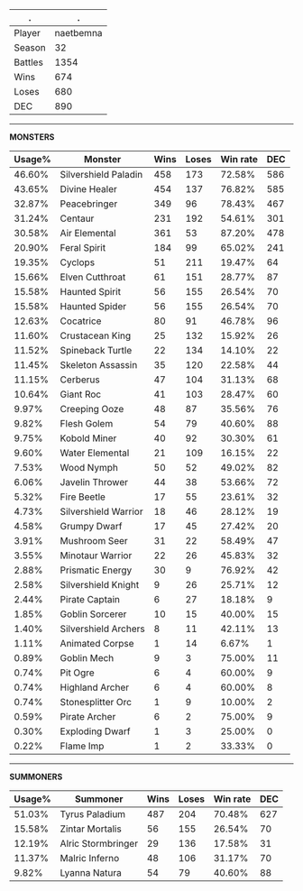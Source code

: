 .|.
|-|-
Player|naetbemna
Season|32
Battles|1354
Wins|674
Loses|680
DEC|890

---
**MONSTERS**

Usage%|Monster|Wins|Loses|Win rate|DEC|
-|-|-|-|-|-|
46.60%|Silvershield Paladin|458|173|72.58%|586|
43.65%|Divine Healer|454|137|76.82%|585|
32.87%|Peacebringer|349|96|78.43%|467|
31.24%|Centaur|231|192|54.61%|301|
30.58%|Air Elemental|361|53|87.20%|478|
20.90%|Feral Spirit|184|99|65.02%|241|
19.35%|Cyclops|51|211|19.47%|64|
15.66%|Elven Cutthroat|61|151|28.77%|87|
15.58%|Haunted Spirit|56|155|26.54%|70|
15.58%|Haunted Spider|56|155|26.54%|70|
12.63%|Cocatrice|80|91|46.78%|96|
11.60%|Crustacean King|25|132|15.92%|26|
11.52%|Spineback Turtle|22|134|14.10%|22|
11.45%|Skeleton Assassin|35|120|22.58%|44|
11.15%|Cerberus|47|104|31.13%|68|
10.64%|Giant Roc|41|103|28.47%|60|
9.97%|Creeping Ooze|48|87|35.56%|76|
9.82%|Flesh Golem|54|79|40.60%|88|
9.75%|Kobold Miner|40|92|30.30%|61|
9.60%|Water Elemental|21|109|16.15%|22|
7.53%|Wood Nymph|50|52|49.02%|82|
6.06%|Javelin Thrower|44|38|53.66%|72|
5.32%|Fire Beetle|17|55|23.61%|32|
4.73%|Silvershield Warrior|18|46|28.12%|19|
4.58%|Grumpy Dwarf|17|45|27.42%|20|
3.91%|Mushroom Seer|31|22|58.49%|47|
3.55%|Minotaur Warrior|22|26|45.83%|32|
2.88%|Prismatic Energy|30|9|76.92%|42|
2.58%|Silvershield Knight|9|26|25.71%|12|
2.44%|Pirate Captain|6|27|18.18%|9|
1.85%|Goblin Sorcerer|10|15|40.00%|15|
1.40%|Silvershield Archers|8|11|42.11%|13|
1.11%|Animated Corpse|1|14|6.67%|1|
0.89%|Goblin Mech|9|3|75.00%|11|
0.74%|Pit Ogre|6|4|60.00%|9|
0.74%|Highland Archer|6|4|60.00%|8|
0.74%|Stonesplitter Orc|1|9|10.00%|2|
0.59%|Pirate Archer|6|2|75.00%|9|
0.30%|Exploding Dwarf|1|3|25.00%|0|
0.22%|Flame Imp|1|2|33.33%|0|

---
**SUMMONERS**

Usage%|Summoner|Wins|Loses|Win rate|DEC|
-|-|-|-|-|-|
51.03%|Tyrus Paladium|487|204|70.48%|627|
15.58%|Zintar Mortalis|56|155|26.54%|70|
12.19%|Alric Stormbringer|29|136|17.58%|31|
11.37%|Malric Inferno|48|106|31.17%|70|
9.82%|Lyanna Natura|54|79|40.60%|88|
